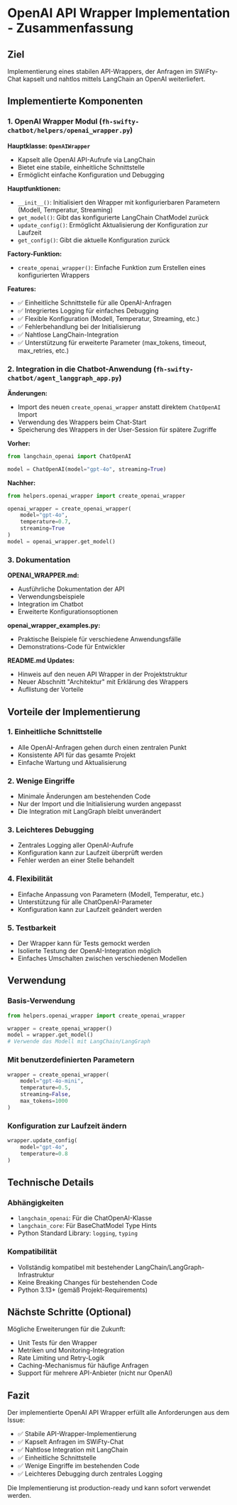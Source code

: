 # OpenAI API Wrapper Implementation - Zusammenfassung

## Ziel
Implementierung eines stabilen API-Wrappers, der Anfragen im SWiFty-Chat kapselt und nahtlos mittels LangChain an OpenAI weiterliefert.

## Implementierte Komponenten

### 1. OpenAI Wrapper Modul (`fh-swifty-chatbot/helpers/openai_wrapper.py`)

**Hauptklasse: `OpenAIWrapper`**
- Kapselt alle OpenAI API-Aufrufe via LangChain
- Bietet eine stabile, einheitliche Schnittstelle
- Ermöglicht einfache Konfiguration und Debugging

**Hauptfunktionen:**
- `__init__()`: Initialisiert den Wrapper mit konfigurierbaren Parametern (Modell, Temperatur, Streaming)
- `get_model()`: Gibt das konfigurierte LangChain ChatModel zurück
- `update_config()`: Ermöglicht Aktualisierung der Konfiguration zur Laufzeit
- `get_config()`: Gibt die aktuelle Konfiguration zurück

**Factory-Funktion:**
- `create_openai_wrapper()`: Einfache Funktion zum Erstellen eines konfigurierten Wrappers

**Features:**
- ✅ Einheitliche Schnittstelle für alle OpenAI-Anfragen
- ✅ Integriertes Logging für einfaches Debugging
- ✅ Flexible Konfiguration (Modell, Temperatur, Streaming, etc.)
- ✅ Fehlerbehandlung bei der Initialisierung
- ✅ Nahtlose LangChain-Integration
- ✅ Unterstützung für erweiterte Parameter (max_tokens, timeout, max_retries, etc.)

### 2. Integration in die Chatbot-Anwendung (`fh-swifty-chatbot/agent_langgraph_app.py`)

**Änderungen:**
- Import des neuen `create_openai_wrapper` anstatt direktem `ChatOpenAI` Import
- Verwendung des Wrappers beim Chat-Start
- Speicherung des Wrappers in der User-Session für spätere Zugriffe

**Vorher:**
```python
from langchain_openai import ChatOpenAI

model = ChatOpenAI(model="gpt-4o", streaming=True)
```

**Nachher:**
```python
from helpers.openai_wrapper import create_openai_wrapper

openai_wrapper = create_openai_wrapper(
    model="gpt-4o",
    temperature=0.7,
    streaming=True
)
model = openai_wrapper.get_model()
```

### 3. Dokumentation

**OPENAI_WRAPPER.md:**
- Ausführliche Dokumentation der API
- Verwendungsbeispiele
- Integration im Chatbot
- Erweiterte Konfigurationsoptionen

**openai_wrapper_examples.py:**
- Praktische Beispiele für verschiedene Anwendungsfälle
- Demonstrations-Code für Entwickler

**README.md Updates:**
- Hinweis auf den neuen API Wrapper in der Projektstruktur
- Neuer Abschnitt "Architektur" mit Erklärung des Wrappers
- Auflistung der Vorteile

## Vorteile der Implementierung

### 1. Einheitliche Schnittstelle
- Alle OpenAI-Anfragen gehen durch einen zentralen Punkt
- Konsistente API für das gesamte Projekt
- Einfache Wartung und Aktualisierung

### 2. Wenige Eingriffe
- Minimale Änderungen am bestehenden Code
- Nur der Import und die Initialisierung wurden angepasst
- Die Integration mit LangGraph bleibt unverändert

### 3. Leichteres Debugging
- Zentrales Logging aller OpenAI-Aufrufe
- Konfiguration kann zur Laufzeit überprüft werden
- Fehler werden an einer Stelle behandelt

### 4. Flexibilität
- Einfache Anpassung von Parametern (Modell, Temperatur, etc.)
- Unterstützung für alle ChatOpenAI-Parameter
- Konfiguration kann zur Laufzeit geändert werden

### 5. Testbarkeit
- Der Wrapper kann für Tests gemockt werden
- Isolierte Testung der OpenAI-Integration möglich
- Einfaches Umschalten zwischen verschiedenen Modellen

## Verwendung

### Basis-Verwendung
```python
from helpers.openai_wrapper import create_openai_wrapper

wrapper = create_openai_wrapper()
model = wrapper.get_model()
# Verwende das Modell mit LangChain/LangGraph
```

### Mit benutzerdefinierten Parametern
```python
wrapper = create_openai_wrapper(
    model="gpt-4o-mini",
    temperature=0.5,
    streaming=False,
    max_tokens=1000
)
```

### Konfiguration zur Laufzeit ändern
```python
wrapper.update_config(
    model="gpt-4o",
    temperature=0.8
)
```

## Technische Details

### Abhängigkeiten
- `langchain_openai`: Für die ChatOpenAI-Klasse
- `langchain_core`: Für BaseChatModel Type Hints
- Python Standard Library: `logging`, `typing`

### Kompatibilität
- Vollständig kompatibel mit bestehender LangChain/LangGraph-Infrastruktur
- Keine Breaking Changes für bestehenden Code
- Python 3.13+ (gemäß Projekt-Requirements)

## Nächste Schritte (Optional)

Mögliche Erweiterungen für die Zukunft:
- Unit Tests für den Wrapper
- Metriken und Monitoring-Integration
- Rate Limiting und Retry-Logik
- Caching-Mechanismus für häufige Anfragen
- Support für mehrere API-Anbieter (nicht nur OpenAI)

## Fazit

Der implementierte OpenAI API Wrapper erfüllt alle Anforderungen aus dem Issue:
- ✅ Stabile API-Wrapper-Implementierung
- ✅ Kapselt Anfragen im SWiFty-Chat
- ✅ Nahtlose Integration mit LangChain
- ✅ Einheitliche Schnittstelle
- ✅ Wenige Eingriffe im bestehenden Code
- ✅ Leichteres Debugging durch zentrales Logging

Die Implementierung ist production-ready und kann sofort verwendet werden.

